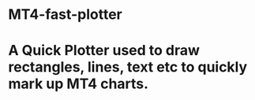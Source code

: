 # MT4-fast-plotter
# A Quick Plotter used to draw rectangles, lines, text etc to quickly mark up MT4 charts. 
